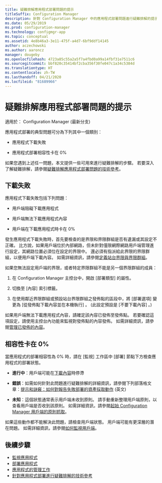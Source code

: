 ```yaml
---
title: 疑難排解應用程式部署問題的提示
titleSuffix: Configuration Manager
description: 針對 Configuration Manager 中的應用程式部署問題進行疑難排解的提示
ms.date: 05/29/2019
ms.prod: configuration-manager
ms.technology: configmgr-app
ms.topic: conceptual
ms.assetid: 4e8b46a3-3e11-475f-a4d7-6bf9ddf14145
author: aczechowski
ms.author: aaroncz
manager: dougeby
ms.openlocfilehash: 4723a85c55a2a5f7a4fbd0a99a14fbf31e7511c6
ms.sourcegitcommit: bbf820c35414bf2cba356f30fe047c1a34c5384d
ms.translationtype: HT
ms.contentlocale: zh-TW
ms.lasthandoff: 04/21/2020
ms.locfileid: "81689966"
---
```

# <a name="troubleshooting-tips-for-application-deployments"></a>疑難排解應用程式部署問題的提示

適用於：  Configuration Manager (最新分支)

應用程式部署的典型問題可分為下列其中一個類別：

- 應用程式下載失敗

- 應用程式部署相容性卡在 0%

如果您遇到上述任一問題，本文提供一些可用來進行疑難排解的步驟。 若要深入了解疑難排解，請參閱[疑難排解應用程式部署問題的技術參考](../understand/app-deployment-technical-reference.md)。


## <a name="download-failures"></a>下載失敗

應用程式下載失敗包括下列問題：

- 用戶端阻礙下載應用程式

- 用戶端無法下載應用程式內容

- 用戶端在下載應用程式時卡在 0%

發生應用程式下載失敗時，首先要檢查的是界限和界限群組是否有遺漏或其設定不正確。 比方說，如果用戶端位於內部網路，但未針對僅限網際網路用戶端管理進行設定，其網路位置必須位在設定的界限中。 還必須有指派給此界限的界限群組，以便用戶端下載內容。 如需詳細資訊，請參閱[定義站台界限與界限群組](../../core/servers/deploy/configure/define-site-boundaries-and-boundary-groups.md)。

如果您無法設定用戶端的界限，或者特定界限群組不能是另一個界限群組的成員：

1. 在 Configuration Manager 主控台中，開啟 [部署類型]  的屬性。  

1. 切換至 [內容]  索引標籤。

1. 在使用鄰近界限群組或預設站台界限群組之發佈點的區段中，將 [部署選項]  變更為 [從發佈點下載內容並在本機執行]  。 (此設定預設是 [不要下載內容]  。)

如果用戶端無法下載應用程式內容，請確定該內容已發佈至發佈點。 若要確認這項設定，請使用主控台內功能來監視對發佈點的內容發佈。 如需詳細資訊，請參閱[管理已發佈的內容](../../core/servers/deploy/configure/monitor-content-you-have-distributed.md)。  


## <a name="compliance-stuck-at-0"></a>相容性卡在 0%

當應用程式的部署相容性為 0% 時，請在 [監視]  工作區中 [部署]  節點下方檢查應用程式的部署狀態。

- **進行中**：用戶端可能在[下載內容](#download-failures)時停滯

- **錯誤**：如需如何針對此問題進行疑難排解的詳細資訊，請參閱下列部落格文章：[提示和訣竅：如何對報告失敗部署的資產採取動作](https://techcommunity.microsoft.com/t5/Configuration-Manager-Archive/Tips-and-Tricks-How-to-Take-Action-on-Assets-That-Report-a/ba-p/273019) \(英文\)

- **未知**：這個狀態通常表示用戶端未收到原則。 請手動重新整理用戶端原則，以查看用戶端是否收到該原則。 如需詳細資訊，請參閱[起始 Configuration Manager 用戶端的原則抓取](../../core/clients/manage/manage-clients.md#BKMK_PolicyRetrieval)。
  
如果這些動作都不能解決此問題，請檢查用戶端狀態。 用戶端可能有更深層的潛在問題。 如需詳細資訊，請參閱[如何監視用戶端](../../core/clients/manage/monitor-clients.md)。


## <a name="next-steps"></a>後續步驟

- [監視應用程式](monitor-applications-from-the-console.md)
- [部署應用程式](deploy-applications.md)
- [應用程式的管理工作](management-tasks-applications.md)
- [針對應用程式部署進行疑難排解的技術參考](../understand/app-deployment-technical-reference.md)
